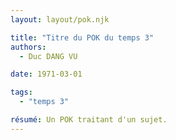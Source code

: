 ```yaml
---
layout: layout/pok.njk

title: "Titre du POK du temps 3"
authors:
  - Duc DANG VU

date: 1971-03-01

tags: 
  - "temps 3"

résumé: Un POK traitant d'un sujet.
---
```

